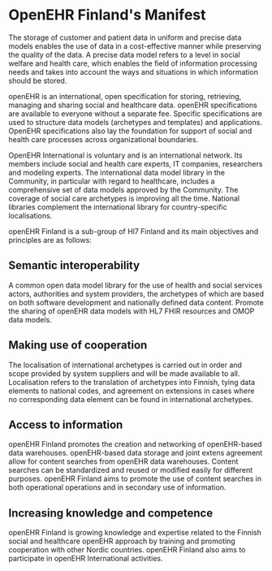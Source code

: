 # OpenEHR Finland's Manifest

The storage of customer and patient data in uniform and precise data models enables the use of data in a cost-effective manner while preserving the quality of the data. A precise data model refers to a level in social welfare and health care, which enables the field of information processing needs and takes into account the ways and situations in which information should be stored.

openEHR is an international, open specification for storing, retrieving, managing and sharing social and healthcare data. openEHR specifications are available to everyone without a separate fee. Specific specifications are used to structure data models (archetypes and templates) and applications. OpenEHR specifications also lay the foundation for support of social and health care processes across organizational boundaries.

OpenEHR International is voluntary and is an international network. Its members include social and health care experts, IT companies, researchers and modeling experts. The international data model library in the Community, in particular with regard to healthcare, includes a comprehensive set of data models approved by the Community. The coverage of social care archetypes is improving all the time. National libraries complement the international library for country-specific localisations.

openEHR Finland is a sub-group of Hl7 Finland and its main objectives and principles are as follows:

## Semantic interoperability

A common open data model library for the use of health and social services actors, authorities and system providers, the archetypes of which are based on both software development and nationally defined data content.
Promote the sharing of openEHR data models with HL7 FHIR resources and OMOP data models.

## Making use of cooperation

The localisation of international archetypes is carried out in order and scope provided by system suppliers and will be made available to all. Localisation refers to the translation of archetypes into Finnish, tying data elements to national codes, and agreement on extensions in cases where no corresponding data element can be found in international archetypes.

## Access to information

openEHR Finland promotes the creation and networking of openEHR-based data warehouses.
openEHR-based data storage and joint extens agreement allow for content searches from openEHR data warehouses. Content searches can be standardized and reused or modified easily for different purposes. openEHR Finland aims to promote the use of content searches in both operational operations and in secondary use of information.

## Increasing knowledge and competence

openEHR Finland is growing knowledge and expertise related to the Finnish social and healthcare openEHR approach by training and promoting cooperation with other Nordic countries. openEHR Finland also aims to participate in openEHR International activities.
